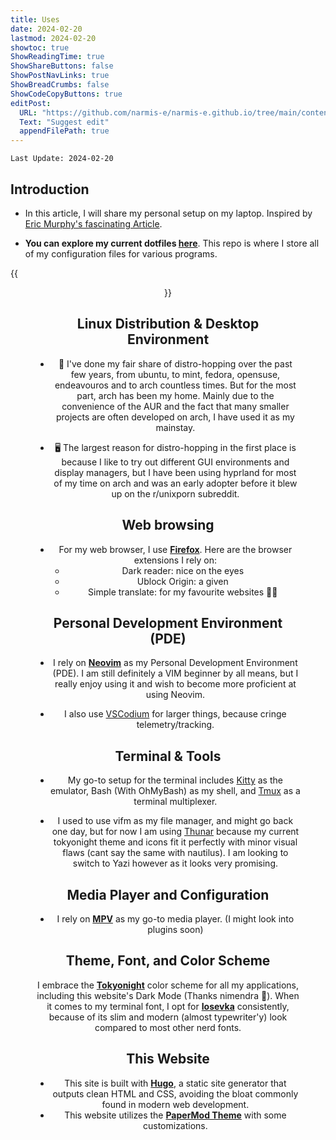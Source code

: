 ```yaml
---
title: Uses
date: 2024-02-20
lastmod: 2024-02-20
showtoc: true
ShowReadingTime: true
ShowShareButtons: false
ShowPostNavLinks: true
ShowBreadCrumbs: false
ShowCodeCopyButtons: true
editPost:
  URL: "https://github.com/narmis-e/narmis-e.github.io/tree/main/content"
  Text: "Suggest edit"
  appendFilePath: true
---
```

`Last Update: 2024-02-20`

## Introduction
+ In this article, I will share my personal setup on my laptop. Inspired by [Eric Murphy's fascinating Article](https://ericmurphy.xyz/uses/).

+ **You can explore my current dotfiles [here](https://github.com/narmis-e/hyprland-dots)**. This repo is where I store all of my configuration files for various programs.

{{<figure src="https://github.com/Narmis-E/hyprland-dots/assets/109248529/a9f880cf-5088-4a96-ab97-43310bede7ad" caption="My Desktop With Favorite Applications" alt="My Desktop Preview" width= "100%" height="auto"  align="center" >}}

## Linux Distribution & Desktop Environment

+ 🐧 I've done my fair share of distro-hopping over the past few years, from ubuntu, to mint, fedora, opensuse, endeavouros and to arch countless times. But for the most part, arch has been my home. Mainly due to the convenience of the AUR and the fact that many smaller projects are often developed on arch, I have used it as my mainstay.
 
+ 🖥️ The largest reason for distro-hopping in the first place is because I like to try out different GUI environments and display managers, but I have been using hyprland for most of my time on arch and was an early adopter before it blew up on the r/unixporn subreddit.

## Web browsing

+ For my web browser, I use **[Firefox](https://www.mozilla.org/en-US/firefox/all/)**.
Here are the browser extensions I rely on:
    - Dark reader: nice on the eyes
    - Ublock Origin: a given
    - Simple translate: for my favourite websites 🏴‍☠️

## Personal Development Environment (PDE)

+ I rely on **[Neovim](https://neovim.org)** as my Personal Development Environment (PDE). I am still definitely a VIM beginner by all means, but I really enjoy using it and wish to become more proficient at using Neovim.

+ I also use [VSCodium](https://vscodium.com/) for larger things, because cringe telemetry/tracking.

## Terminal & Tools

+ My go-to setup for the terminal includes [Kitty](https://github.com/kovidgoyal/kitty) as the emulator, Bash (With OhMyBash) as my shell, and [Tmux](https://github.com/tmux/tmux/wiki) as a terminal multiplexer.

+ I used to use vifm as my file manager, and might go back one day, but for now I am using [Thunar](https://docs.xfce.org/xfce/thunar/start) because my current tokyonight theme and icons fit it perfectly with minor visual flaws (cant say the same with nautilus). I am looking to switch to Yazi however as it looks very promising.

## Media Player and Configuration

+ I rely on **[MPV](https://github.com/mpv-player/mpv)** as my go-to media player. (I might look into plugins soon)
     
## Theme, Font, and Color Scheme

I embrace the **[Tokyonight](https://github.com/folke/tokyonight.nvim)** color scheme for all my applications, including this website's Dark Mode (Thanks nimendra 💟). When it comes to my terminal font, I opt for **[Iosevka](https://github.com/be5invis/Iosevka)** consistently, because of its slim and modern (almost typewriter'y) look compared to most other nerd fonts.

## This Website

- This site is built with **[Hugo](https://gohugo.io)**, a static site generator that outputs clean HTML and CSS, avoiding the bloat commonly found in modern web development.
- This website utilizes the **[PaperMod Theme](https://github.com/adityatelange/hugo-PaperMod)** with some customizations.

